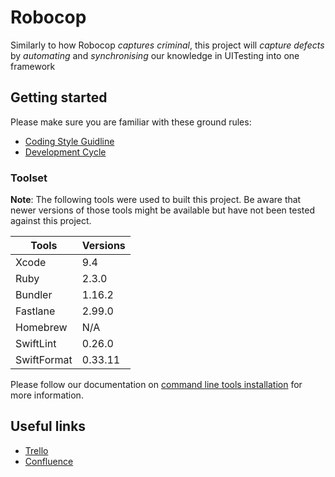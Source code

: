 # Robocop

Similarly to how Robocop *captures criminal*, this project will *capture defects*
by *automating* and *synchronising* our knowledge in UITesting into one framework

## Getting started

Please make sure you are familiar with these ground rules:

- [Coding Style Guidline](Documents/coding-style-guideline.md)
- [Development Cycle](Documents/development-cycle.md)

### Toolset

**Note**: The following tools were used to built this project. Be aware that newer versions of those tools might be available but have not been tested against this project.

| Tools       | Versions |
| ----------  | ---------|
| Xcode       | 9.4      |
| Ruby        | 2.3.0    |
| Bundler     | 1.16.2   |
| Fastlane    | 2.99.0   |
| Homebrew    | N/A      |
| SwiftLint   | 0.26.0   |
| SwiftFormat | 0.33.11  |

Please follow our documentation on [command line tools installation](Documents/command-line-tools-installation.md) for more information.

## Useful links

- [Trello](https://trello.com/b/S0TX0dst/native-ui-testing)
- [Confluence](https://tools.outware.com.au/wiki/display/IN/Native+UI+Testing+-+Robocop)

